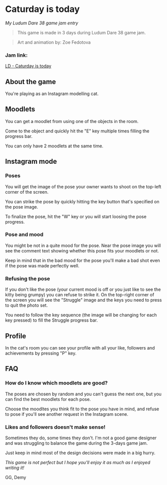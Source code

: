 # Caturday is today
*My Ludum Dare 38 game jam entry*

> This game is made in 3 days during Ludum Dare 38 game jam.

> Art and animation by: Zoe Fedotova

### Jam link:
[LD - Caturday is today](https://ldjam.com/events/ludum-dare/38/caturday-is-today)

## About the game
You're playing as an Instagram modelling cat. 

## Moodlets
You can get a moodlet from using one of the objects in the room.

Come to the object and quickly hit the "E" key multiple times filling the progress bar.

You can only have 2 moodlets at the same time.

## Instagram mode
### Poses
You will get the image of the pose your owner wants to shoot on the top-left corner of the screen.

You can strike the pose by quickly hitting the key button that's specified on the pose image.

To finalize the pose, hit the "W" key or you will start loosing the pose progress.

### Pose and mood
You might be not in a quite mood for the pose. Near the pose image you will see the comment text showing whether this pose fits your moodlets or not. 

Keep in mind that in the bad mood for the pose you'll make a bad shot even if the pose was made perfectly well.

### Refusing the pose
If you don't like the pose (your current mood is off or you just like to see the kitty being grumpy) you can refuse to strike it. On the top-right corner of the screen you will see the "Struggle" image and the keys you need to press to quit the photo set. 

You need to follow the key sequence (the image will be changing for each key pressed) to fill the Struggle progress bar.

## Profile
In the cat's room you can see your profile with all your like, followers and achievements by pressing "P" key. 

## FAQ

### How do I know which moodlets are good?
The poses are chosen by random and you can't guess the next one, but you can find the best moodlets for each pose. 

Choose the moodltes you think fit to the pose you have in mind, and refuse to pose if you'll see another request in the Instagram scene.

### Likes and followers doesn't make sense!
Sometimes they do, some times they don't. I'm not a good game designer and was struggling to balance the game during the 3-days game jam. 

Just keep in mind most of the design decisions were made in a big hurry. 

*This game is not perfect but I hope you'll enjoy it as much as I enjoyed writing it!*

GG, Demy
